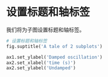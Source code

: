 # 设置标题和轴标签

我们将为子图设置标题和轴标签。

```python
# 设置标题和轴标签
fig.suptitle('A tale of 2 subplots')

ax1.set_ylabel('Damped oscillation')
ax2.set_xlabel('time (s)')
ax2.set_ylabel('Undamped')
```

